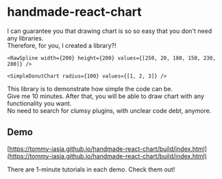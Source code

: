 # handmade-react-chart

I can guarantee you that drawing chart is so so easy that you don't need any libraries.  
Therefore, for you, I created a library?!

```tsx
<RawSpline width={200} height={200} values={[250, 20, 180, 150, 230, 200]} />
```

```tsx
<SimpleDonutChart radius={100} values={[1, 2, 3]} />
```

This library is to demonstrate how simple the code can be.  
Give me 10 minutes. After that, you will be able to draw chart with any functionality you want.  
No need to search for clumsy plugins, with unclear code debt, anymore.

## Demo

[https://tommy-iasia.github.io/handmade-react-chart/build/index.html](https://tommy-iasia.github.io/handmade-react-chart/build/index.html)

There are 1-minute tutorials in each demo. Check them out!
